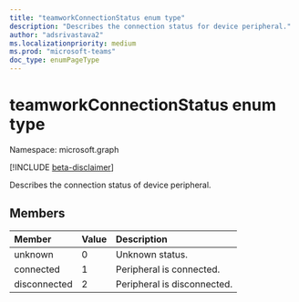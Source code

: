 ```yaml
---
title: "teamworkConnectionStatus enum type"
description: "Describes the connection status for device peripheral."
author: "adsrivastava2"
ms.localizationpriority: medium
ms.prod: "microsoft-teams"
doc_type: enumPageType
---
```


# teamworkConnectionStatus enum type

Namespace: microsoft.graph

[!INCLUDE [beta-disclaimer](../../includes/beta-disclaimer.md)]

Describes the connection status of device peripheral.

## Members

| Member | Value| Description |
|:---------------|:--------|:----------|
|unknown|0|Unknown status.|
|connected|1|Peripheral is connected.|
|disconnected|2|Peripheral is disconnected.|

